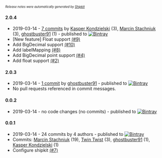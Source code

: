 <sup><sup>*Release notes were automatically generated by [Shipkit](http://shipkit.org/)*</sup></sup>

#### 2.0.4
 - 2019-03-14 - [7 commits](https://github.com/ghostbuster91/shipkit-workshop-7/compare/v2.0.3...v2.0.4) by [Kasper Kondzielski](https://github.com/ghostbuster91) (3), [Marcin Stachniuk](https://github.com/mstachniuk) (3), [ghostbuster91](https://github.com/ghostbuster91) (1) - published to [![Bintray](https://img.shields.io/badge/Bintray-2.0.4-green.svg)](https://bintray.com/shipkit-bootstrap/bootstrap/maven/2.0.4)
 - [New feature] Float support [(#9)](https://github.com/ghostbuster91/shipkit-workshop-7/pull/9)
 - Add BigDecimal support [(#10)](https://github.com/ghostbuster91/shipkit-workshop-7/pull/10)
 - Add labelMapping [(#8)](https://github.com/ghostbuster91/shipkit-workshop-7/pull/8)
 - Add BigDecimal point support [(#4)](https://github.com/ghostbuster91/shipkit-workshop-7/issues/4)
 - Add float support [(#2)](https://github.com/ghostbuster91/shipkit-workshop-7/issues/2)

#### 2.0.3
 - 2019-03-14 - [1 commit](https://github.com/ghostbuster91/shipkit-workshop-7/compare/v0.0.2...v2.0.3) by [ghostbuster91](https://github.com/ghostbuster91) - published to [![Bintray](https://img.shields.io/badge/Bintray-2.0.3-green.svg)](https://bintray.com/shipkit-bootstrap/bootstrap/maven/2.0.3)
 - No pull requests referenced in commit messages.

#### 0.0.2
 - 2019-03-14 - no code changes (no commits) - published to [![Bintray](https://img.shields.io/badge/Bintray-0.0.2-green.svg)](https://bintray.com/shipkit-bootstrap/bootstrap/maven/0.0.2)

#### 0.0.1
 - 2019-03-14 - 24 commits by 4 authors - published to [![Bintray](https://img.shields.io/badge/Bintray-0.0.1-green.svg)](https://bintray.com/shipkit-bootstrap/bootstrap/maven/0.0.1)
 - Commits: [Marcin Stachniuk](https://github.com/mstachniuk) (19), [Twin Twist](https://github.com/TwinTwist) (3), [ghostbuster91](https://github.com/ghostbuster91) (1), [Kasper Kondzielski](https://github.com/ghostbuster91) (1)
 - Configure shipkit [(#7)](https://github.com/ghostbuster91/shipkit-workshop-7/pull/7)

